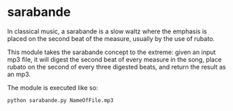 # sarabande

In classical music, a sarabande is a slow waltz where the emphasis is placed on the second beat of the measure, usually by the use of rubato.

This module takes the sarabande concept to the extreme: given an input mp3 file, it will digest the second beat of every measure in the song, place rubato on the second of every three digested beats, and return the result as an mp3.

The module is executed like so:
```
python sarabande.py NameOfFile.mp3
```